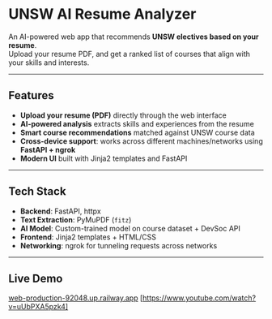 # UNSW AI Resume Analyzer  

An AI-powered web app that recommends **UNSW electives based on your resume**.  
Upload your resume PDF, and get a ranked list of courses that align with your skills and interests.  

---

## Features  
- **Upload your resume (PDF)** directly through the web interface  
- **AI-powered analysis** extracts skills and experiences from the resume  
- **Smart course recommendations** matched against UNSW course data 
- **Cross-device support**: works across different machines/networks using **FastAPI + ngrok**  
-  **Modern UI** built with Jinja2 templates and FastAPI  

---

## Tech Stack  
- **Backend**: FastAPI, httpx  
- **Text Extraction**: PyMuPDF (`fitz`)  
- **AI Model**: Custom-trained model on course dataset + DevSoc API  
- **Frontend**: Jinja2 templates + HTML/CSS  
- **Networking**: ngrok for tunneling requests across networks  

---

## Live Demo
[web-production-92048.up.railway.app](https://web-production-92048.up.railway.app/)
[https://www.youtube.com/watch?v=uUbPXA5pzk4]

